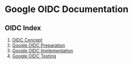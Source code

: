 # Google OIDC Documentation

## OIDC Index
1. [OIDC Concept](https://github.com/kyungtaek-jonas-lim/jonastudy/blob/main/concept/auth/OAuth2.0_OIDC/OAuth2.0_OIDC.md)
2. [Google OIDC Preparation](https://github.com/kyungtaek-jonas-lim/jonas-api-master/blob/main/ref/oidc/google/google_oidc_1_preperation.md)
3. [Google OIDC Implementation](https://github.com/kyungtaek-jonas-lim/jonas-api-master/blob/main/ref/oidc/google/google_oidc_2_implemenation.md)
4. [Google OIDC Testing](https://github.com/kyungtaek-jonas-lim/jonas-api-master/blob/main/ref/oidc/google/google_oidc_3_test.md)